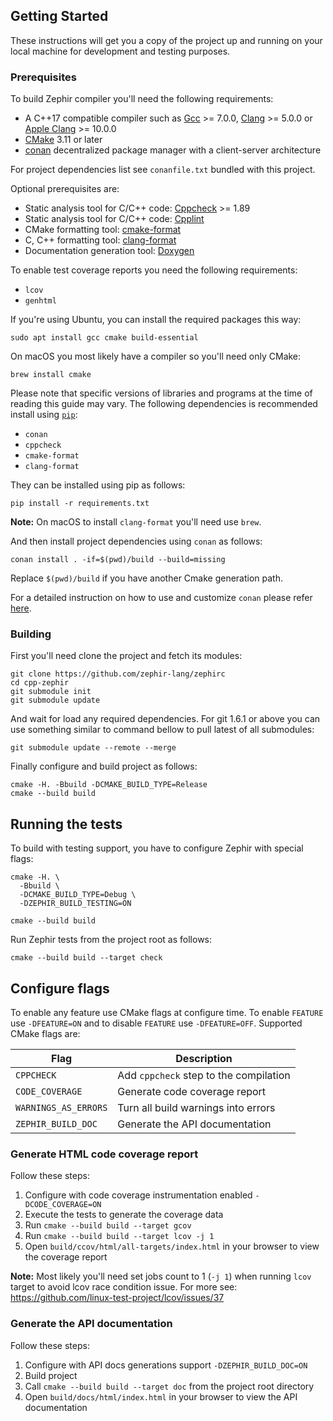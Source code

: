 ## Getting Started

These instructions will get you a copy of the project up and running on your
local machine for development and testing purposes.

### Prerequisites

To build Zephir compiler you'll need the following requirements:
* A C++17 compatible compiler such as [Gcc](https://gcc.gnu.org) >= 7.0.0, [Clang](https://clang.llvm.org) >= 5.0.0 or [Apple Clang](https://apps.apple.com/us/app/xcode/id497799835) >= 10.0.0
* [CMake](https://cmake.org) 3.11 or later
* [conan](https://conan.io) decentralized package manager with a client-server architecture

For project dependencies list see `conanfile.txt` bundled with this project.

Optional prerequisites are:
* Static analysis tool for C/C++ code: [Cppcheck](https://github.com/danmar/cppcheck) >= 1.89
* Static analysis tool for C/C++ code: [Cpplint](https://github.com/cpplint/cpplint)
* CMake formatting tool: [cmake-format](https://github.com/cheshirekow/cmake_format)
* C, C++ formatting tool: [clang-format](https://clang.llvm.org/docs/ClangFormat.html)
* Documentation generation tool: [Doxygen](http://www.doxygen.org)

To enable test coverage reports you need the following requirements:
* `lcov`
* `genhtml`

If you're using Ubuntu, you can install the required packages this way:
```shell script
sudo apt install gcc cmake build-essential
```

On macOS you most likely have a compiler so you'll need only CMake:
```shell script
brew install cmake
```

Please note that specific versions of libraries and programs at the time of
reading this guide may vary. The following dependencies is recommended install
using [`pip`](https://pip.pypa.io):
* `conan`
* `cppcheck`
* `cmake-format`
* `clang-format`

They can be installed using pip as follows:
```shell script
pip install -r requirements.txt
```

**Note:** On macOS to install `clang-format` you'll need use `brew`.

And then install project dependencies using `conan` as follows:
```shell script
conan install . -if=$(pwd)/build --build=missing
```

Replace `$(pwd)/build` if you have another Cmake generation path.

For a detailed instruction on how to use and customize `conan` please refer
[here](https://docs.conan.io/en/latest/getting_started.html).

### Building

First you'll need clone the project and fetch its modules:
```shell script
git clone https://github.com/zephir-lang/zephirc
cd cpp-zephir
git submodule init
git submodule update
```

And wait for load any required dependencies. For git 1.6.1 or above you can
use something similar to command bellow to pull latest of all submodules:
```shell script
git submodule update --remote --merge
```

Finally configure and build project as follows:
```shell script
cmake -H. -Bbuild -DCMAKE_BUILD_TYPE=Release
cmake --build build
```

## Running the tests

To build with testing support, you have to configure Zephir with special
flags:
```shell script
cmake -H. \
  -Bbuild \
  -DCMAKE_BUILD_TYPE=Debug \
  -DZEPHIR_BUILD_TESTING=ON

cmake --build build
```

Run Zephir tests from the project root as follows:
```shell script
cmake --build build --target check
```

## Configure flags

To enable any feature use CMake flags at configure time. To enable `FEATURE`
use `-DFEATURE=ON` and to disable `FEATURE` use `-DFEATURE=OFF`. Supported
CMake flags are:

| Flag                   | Description                                       |
| ---------------------- |---------------------------------------------------|
| `CPPCHECK`             | Add `cppcheck` step to the compilation            |
| `CODE_COVERAGE`        | Generate code coverage report                     |
| `WARNINGS_AS_ERRORS`   | Turn all build warnings into errors               |
| `ZEPHIR_BUILD_DOC`     | Generate the API documentation                    |

### Generate HTML code coverage report

Follow these steps:
1. Configure with code coverage instrumentation enabled `-DCODE_COVERAGE=ON`
2. Execute the tests to generate the coverage data
3. Run `cmake --build build --target gcov`
4. Run `cmake --build build --target lcov -j 1`
5. Open `build/ccov/html/all-targets/index.html` in your browser to view the coverage report

**Note:** Most likely you'll need set jobs count to 1 (`-j 1`) when running
`lcov` target to avoid lcov race condition issue. For more see:
https://github.com/linux-test-project/lcov/issues/37

### Generate the API documentation

Follow these steps:
1. Configure with API docs generations support `-DZEPHIR_BUILD_DOC=ON`
2. Build project
3. Call `cmake --build build --target doc` from the project root directory
4. Open `build/docs/html/index.html` in your browser to view the API documentation
